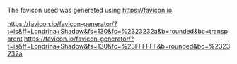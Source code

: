 The favicon used was generated using https://favicon.io.

https://favicon.io/favicon-generator/?t=is&ff=Londrina+Shadow&fs=130&fc=%2323232a&b=rounded&bc=transparent
https://favicon.io/favicon-generator/?t=is&ff=Londrina+Shadow&fs=130&fc=%23FFFFFF&b=rounded&bc=%2323232a